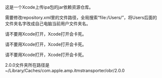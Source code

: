 这是一个Xcode上传ipa包的jar依赖资源仓库。

需要修改repository.xml里的文件路径，全局搜索“file:/Users/”，将Users后面的文件夹名字改成自己电脑当前用户文件夹名。

请不要用Xcode打开，Xcode打开会卡死。

请不要用Xcode打开，Xcode打开会卡死。

请不要用Xcode打开，Xcode打开会卡死。

2.0.0文件夹所在路径是~/Library/Caches/com.apple.amp.itmstransporter/obr/2.0.0

